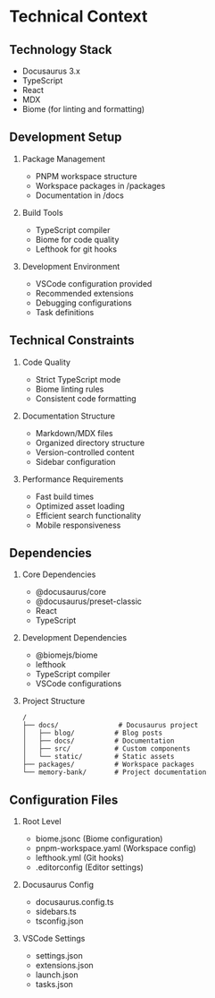 # Technical Context

## Technology Stack
- Docusaurus 3.x
- TypeScript
- React
- MDX
- Biome (for linting and formatting)

## Development Setup
1. Package Management
   - PNPM workspace structure
   - Workspace packages in /packages
   - Documentation in /docs

2. Build Tools
   - TypeScript compiler
   - Biome for code quality
   - Lefthook for git hooks

3. Development Environment
   - VSCode configuration provided
   - Recommended extensions
   - Debugging configurations
   - Task definitions

## Technical Constraints
1. Code Quality
   - Strict TypeScript mode
   - Biome linting rules
   - Consistent code formatting

2. Documentation Structure
   - Markdown/MDX files
   - Organized directory structure
   - Version-controlled content
   - Sidebar configuration

3. Performance Requirements
   - Fast build times
   - Optimized asset loading
   - Efficient search functionality
   - Mobile responsiveness

## Dependencies
1. Core Dependencies
   - @docusaurus/core
   - @docusaurus/preset-classic
   - React
   - TypeScript

2. Development Dependencies
   - @biomejs/biome
   - lefthook
   - TypeScript compiler
   - VSCode configurations

3. Project Structure
   ```
   /
   ├── docs/               # Docusaurus project
   │   ├── blog/          # Blog posts
   │   ├── docs/          # Documentation
   │   ├── src/           # Custom components
   │   └── static/        # Static assets
   ├── packages/          # Workspace packages
   └── memory-bank/       # Project documentation
   ```

## Configuration Files
1. Root Level
   - biome.jsonc (Biome configuration)
   - pnpm-workspace.yaml (Workspace config)
   - lefthook.yml (Git hooks)
   - .editorconfig (Editor settings)

2. Docusaurus Config
   - docusaurus.config.ts
   - sidebars.ts
   - tsconfig.json

3. VSCode Settings
   - settings.json
   - extensions.json
   - launch.json
   - tasks.json
